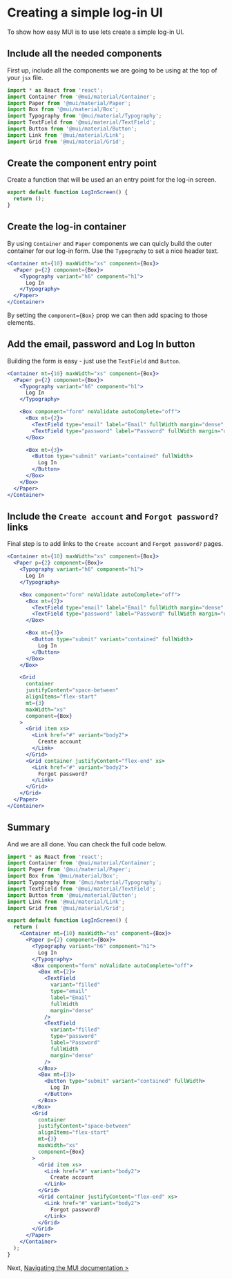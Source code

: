# Creating a simple log-in UI

<p class="description">To show how easy MUI is to use lets create a simple log-in UI.</p>

## Include all the needed components

First up, include all the components we are going to be using at the top of your `jsx` file.

```jsx
import * as React from 'react';
import Container from '@mui/material/Container';
import Paper from '@mui/material/Paper';
import Box from '@mui/material/Box';
import Typography from '@mui/material/Typography';
import TextField from '@mui/material/TextField';
import Button from '@mui/material/Button';
import Link from '@mui/material/Link';
import Grid from '@mui/material/Grid';
```

## Create the component entry point

Create a function that will be used an an entry point for the log-in screen.

```jsx
export default function LogInScreen() {
  return ();
}
```

## Create the log-in container

By using `Container` and `Paper` components we can quicly build the outer container for our log-in form. Use the `Typography` to set a nice header text.

```jsx
<Container mt={10} maxWidth="xs" component={Box}>
  <Paper p={2} component={Box}>
    <Typography variant="h6" component="h1">
      Log In
    </Typography>
  </Paper>
</Container>
```

By setting the `component={Box}` prop we can then add spacing to those elements.

## Add the email, password and Log In button

Building the form is easy - just use the `TextField` and `Button`.

```jsx
<Container mt={10} maxWidth="xs" component={Box}>
  <Paper p={2} component={Box}>
    <Typography variant="h6" component="h1">
      Log In
    </Typography>

    <Box component="form" noValidate autoComplete="off">
      <Box mt={2}>
        <TextField type="email" label="Email" fullWidth margin="dense" />
        <TextField type="password" label="Password" fullWidth margin="dense" />
      </Box>

      <Box mt={3}>
        <Button type="submit" variant="contained" fullWidth>
          Log In
        </Button>
      </Box>
    </Box>
  </Paper>
</Container>
```

## Include the `Create account` and `Forgot password?` links

Final step is to add links to the `Create account` and `Forgot password?` pages.

```jsx
<Container mt={10} maxWidth="xs" component={Box}>
  <Paper p={2} component={Box}>
    <Typography variant="h6" component="h1">
      Log In
    </Typography>

    <Box component="form" noValidate autoComplete="off">
      <Box mt={2}>
        <TextField type="email" label="Email" fullWidth margin="dense" />
        <TextField type="password" label="Password" fullWidth margin="dense" />
      </Box>

      <Box mt={3}>
        <Button type="submit" variant="contained" fullWidth>
          Log In
        </Button>
      </Box>
    </Box>

    <Grid
      container
      justifyContent="space-between"
      alignItems="flex-start"
      mt={3}
      maxWidth="xs"
      component={Box}
    >
      <Grid item xs>
        <Link href="#" variant="body2">
          Create account
        </Link>
      </Grid>
      <Grid container justifyContent="flex-end" xs>
        <Link href="#" variant="body2">
          Forgot password?
        </Link>
      </Grid>
    </Grid>
  </Paper>
</Container>
```

## Summary

And we are all done. You can check the full code below.

```jsx
import * as React from 'react';
import Container from '@mui/material/Container';
import Paper from '@mui/material/Paper';
import Box from '@mui/material/Box';
import Typography from '@mui/material/Typography';
import TextField from '@mui/material/TextField';
import Button from '@mui/material/Button';
import Link from '@mui/material/Link';
import Grid from '@mui/material/Grid';

export default function LogInScreen() {
  return (
    <Container mt={10} maxWidth="xs" component={Box}>
      <Paper p={2} component={Box}>
        <Typography variant="h6" component="h1">
          Log In
        </Typography>
        <Box component="form" noValidate autoComplete="off">
          <Box mt={2}>
            <TextField
              variant="filled"
              type="email"
              label="Email"
              fullWidth
              margin="dense"
            />
            <TextField
              variant="filled"
              type="password"
              label="Password"
              fullWidth
              margin="dense"
            />
          </Box>
          <Box mt={3}>
            <Button type="submit" variant="contained" fullWidth>
              Log In
            </Button>
          </Box>
        </Box>
        <Grid
          container
          justifyContent="space-between"
          alignItems="flex-start"
          mt={3}
          maxWidth="xs"
          component={Box}
        >
          <Grid item xs>
            <Link href="#" variant="body2">
              Create account
            </Link>
          </Grid>
          <Grid container justifyContent="flex-end" xs>
            <Link href="#" variant="body2">
              Forgot password?
            </Link>
          </Grid>
        </Grid>
      </Paper>
    </Container>
  );
}
```

Next, [Navigating the MUI documentation >](/learn/basics/navigating-the-documentation/)
